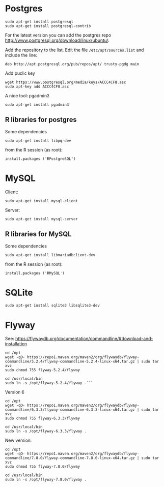 Postgres
================================================================================

    sudo apt-get install postgresql
    sudo apt-get install postgresql-contrib 

For the latest version you can add the postgres repo <http://www.postgresql.org/download/linux/ubuntu/>:

Add the repository to the list. Edit the file `/etc/apt/sources.list` and include the line:

    deb http://apt.postgresql.org/pub/repos/apt/ trusty-pgdg main

Add puclic key

    wget https://www.postgresql.org/media/keys/ACCC4CF8.asc 
    sudo apt-key add ACCC4CF8.asc

A nice tool: pgadmin3 

    sudo apt-get install pgadmin3


R libraries for postgres
-------------------------

Some dependencies

    sudo apt-get install libpq-dev
    
from the R session (as root): 

    install.packages ('RPostgreSQL')

MySQL
================================================================================

Client:

    sudo apt-get install mysql-client

Server: 

    sudo apt-get install mysql-server


R libraries for MySQL
-------------------------

Some dependencies

    sudo apt-get install libmariadbclient-dev 

from the R session (as root): 

    install.packages ('RMySQL')


SQLite
================================================================================

    sudo apt-get install sqlite3 libsqlite3-dev



Flyway
================================================================================

See: <https://flywaydb.org/documentation/commandline/#download-and-installation>

```
cd /opt
wget -qO- https://repo1.maven.org/maven2/org/flywaydb/flyway-commandline/5.2.4/flyway-commandline-5.2.4-linux-x64.tar.gz | sudo tar xvz
sudo chmod 755 flyway-5.2.4/flyway

cd /usr/local/bin
sudo ln -s /opt/flyway-5.2.4/flyway .```
```

Version 6

```
cd /opt
wget -qO- https://repo1.maven.org/maven2/org/flywaydb/flyway-commandline/6.3.3/flyway-commandline-6.3.3-linux-x64.tar.gz | sudo tar xvz 
sudo chmod 755 flyway-6.3.3/flyway

cd /usr/local/bin
sudo ln -s /opt/flyway-6.3.3/flyway .
```

New version:

``` 
cd /opt
wget -qO- https://repo1.maven.org/maven2/org/flywaydb/flyway-commandline/7.8.0/flyway-commandline-7.8.0-linux-x64.tar.gz | sudo tar xvz
sudo chmod 755 flyway-7.8.0/flyway

cd /usr/local/bin
sudo ln -s /opt/flyway-7.8.0/flyway .   
```
